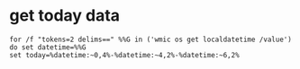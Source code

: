 # get today data

```shell
for /f "tokens=2 delims==" %%G in ('wmic os get localdatetime /value') do set datetime=%%G
set today=%datetime:~0,4%-%datetime:~4,2%-%datetime:~6,2%
```
